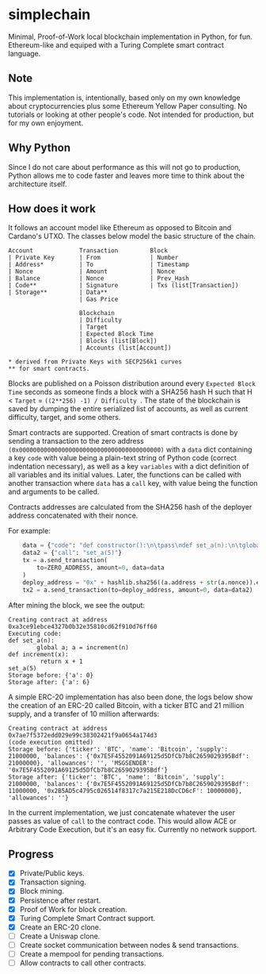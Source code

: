 # simplechain

Minimal, Proof-of-Work local blockchain implementation in Python, for fun. Ethereum-like and equiped with a Turing Complete smart contract language.

## Note
This implementation is, intentionally, based only on my own knowledge about cryptocurrencies plus some Ethereum Yellow Paper consulting. No tutorials or looking at other people's code. Not intended for production, but for my own enjoyment.

## Why Python 
Since I do not care about performance as this will not go to production, Python allows me to code faster and leaves more time to think about the architecture itself.

## How does it work
It follows an account model like Ethereum as opposed to Bitcoin and Cardano's UTXO. The classes below model the basic structure of the chain.
```
Account             Transaction         Block
| Private Key       | From              | Number
| Address*          | To                | Timestamp
| Nonce             | Amount            | Nonce
| Balance           | Nonce             | Prev_Hash
| Code**            | Signature         | Txs (list[Transaction])
| Storage**         | Data**
                    | Gas Price

                    Blockchain
                    | Difficulty
                    | Target
                    | Expected Block Time
                    | Blocks (list[Block])
                    | Accounts (list[Account])

* derived from Private Keys with SECP256k1 curves
** for smart contracts.
```

Blocks are published on a Poisson distribution around every ```Expected Block Time``` seconds as someone finds a block with a SHA256 hash H such that H < ```Target``` = ```((2**256) -1) / Difficulty ```. The state of the blockchain is saved by dumping the entire serialized list of accounts, as well as current difficulty, target, and some others.

Smart contracts are supported. Creation of smart contracts is done by sending a transaction to the zero address ```(0x0000000000000000000000000000000000000000)``` with a ```data``` dict containing a key ```code``` with value being a plain-text string of Python code (correct indentation necessary), as well as a key ```variables``` with a dict definition of all variables and its initial values. Later, the functions can be called with another transaction where ```data``` has a ```call``` key, with value being the function and arguments to be called.

Contracts addresses are calculated from the SHA256 hash of the deployer address concatenated with their nonce.

For example:

```python
    data = {"code": "def constructor():\n\tpass\ndef set_a(n):\n\tglobal a; a = increment(n)\ndef increment(x):\n\t return x + 1", "variables": {"a": 0}}
    data2 = {"call": "set_a(5)"}
    tx = a.send_transaction(
        to=ZERO_ADDRESS, amount=0, data=data
    )
    deploy_address = "0x" + hashlib.sha256((a.address + str(a.nonce)).encode()).hexdigest()[:40]
    tx2 = a.send_transaction(to=deploy_address, amount=0, data=data2) 
```

After mining the block, we see the output:

```
Creating contract at address 0xa3ce91ebce4327b0b32e35810cd62f910d76ff60
Executing code:
def set_a(n):
        global a; a = increment(n)
def increment(x):
         return x + 1
set_a(5)
Storage before: {'a': 0}
Storage after: {'a': 6}
```

A simple ERC-20 implementation has also been done, the logs below show the creation of an ERC-20 called Bitcoin, with a ticker BTC and 21 million supply, and a transfer of 10 million afterwards:
```
Creating contract at address 0x7ae7f5372edd029e99c38302421f9a0654a174d3
(code execution omitted)
Storage before: {'ticker': 'BTC', 'name': 'Bitcoin', 'supply': 21000000, 'balances': {'0x7E5F4552091A69125d5DfCb7b8C2659029395Bdf': 21000000}, 'allowances': '', 'MSGSENDER': '0x7E5F4552091A69125d5DfCb7b8C2659029395Bdf'}
Storage after: {'ticker': 'BTC', 'name': 'Bitcoin', 'supply': 21000000, 'balances': {'0x7E5F4552091A69125d5DfCb7b8C2659029395Bdf': 11000000, '0x2B5AD5c4795c026514f8317c7a215E218DcCD6cF': 10000000}, 'allowances': ''}
```
In the current implementation, we just concatenate whatever the user passes as value of ```call``` to the contract code. This would allow ACE or Arbitrary Code Execution, but it's an easy fix. 
Currently no network support.

## Progress

* [x] Private/Public keys.
* [x] Transaction signing.
* [x] Block mining.
* [x] Persistence after restart.
* [x] Proof of Work for block creation.
* [X] Turing Complete Smart Contract support.
* [X] Create an ERC-20 clone.
* [ ] Create a Uniswap clone.
* [ ] Create socket communication between nodes & send transactions.
* [ ] Create a mempool for pending transactions.
* [ ] Allow contracts to call other contracts.